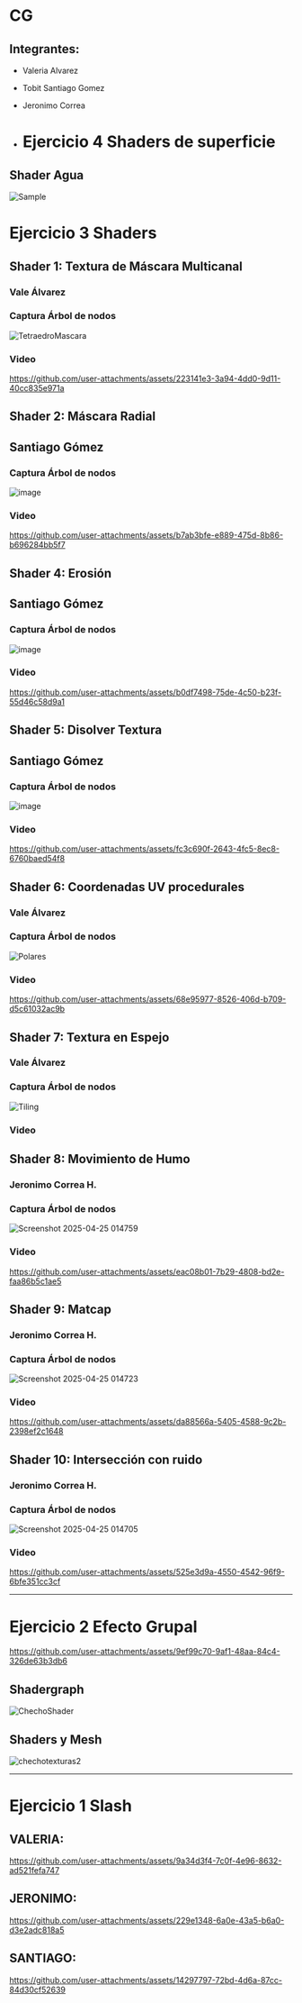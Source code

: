 # CG

## Integrantes: 
- Valeria Alvarez
- Tobit Santiago Gomez
- Jeronimo Correa

- # Ejercicio 4 Shaders de superficie

## Shader Agua

![Sample](https://github.com/user-attachments/assets/91d5d82b-26a2-4910-9bb5-1e178a47f01c)
  
# Ejercicio 3 Shaders

## Shader 1: Textura de Máscara Multicanal
### Vale Álvarez
### Captura Árbol de nodos
![TetraedroMascara](https://github.com/user-attachments/assets/7e6e9c56-c553-4480-9f0d-ba3f368f05c7)

### Video
https://github.com/user-attachments/assets/223141e3-3a94-4dd0-9d11-40cc835e971a


## Shader 2: Máscara Radial
## Santiago Gómez
### Captura Árbol de nodos
![image](https://github.com/user-attachments/assets/2cbee76d-129e-4736-b6e7-3b788ed31c1c)

### Video 


https://github.com/user-attachments/assets/b7ab3bfe-e889-475d-8b86-b696284bb5f7



## Shader 4: Erosión
## Santiago Gómez
### Captura Árbol de nodos
![image](https://github.com/user-attachments/assets/10735c95-22f9-4257-bb5d-0f9fe73f4860)



### Video


https://github.com/user-attachments/assets/b0df7498-75de-4c50-b23f-55d46c58d9a1

## Shader 5: Disolver Textura
## Santiago Gómez
### Captura Árbol de nodos
![image](https://github.com/user-attachments/assets/1a5389e8-6d7d-449d-ab25-f9ba09ad09bd)


### Video



https://github.com/user-attachments/assets/fc3c690f-2643-4fc5-8ec8-6760baed54f8


## Shader 6: Coordenadas UV procedurales
### Vale Álvarez
### Captura Árbol de nodos
![Polares](https://github.com/user-attachments/assets/5c2cb849-8f9f-4251-bc19-b3aac2f10509)

### Video


https://github.com/user-attachments/assets/68e95977-8526-406d-b709-d5c61032ac9b



## Shader 7: Textura en Espejo
### Vale Álvarez
### Captura Árbol de nodos
![Tiling](https://github.com/user-attachments/assets/609f9b51-4790-4004-a099-6a494030c0ac)

### Video




## Shader 8: Movimiento de Humo
### Jeronimo Correa H.
### Captura Árbol de nodos
![Screenshot 2025-04-25 014759](https://github.com/user-attachments/assets/dffece0f-cd90-46dc-ae65-a5e10e96722e)

### Video


https://github.com/user-attachments/assets/eac08b01-7b29-4808-bd2e-faa86b5c1ae5



## Shader 9: Matcap
### Jeronimo Correa H.
### Captura Árbol de nodos
![Screenshot 2025-04-25 014723](https://github.com/user-attachments/assets/fdc3e030-5434-4f5a-a3c1-e8ff2b9ad206)

### Video

https://github.com/user-attachments/assets/da88566a-5405-4588-9c2b-2398ef2c1648



## Shader 10: Intersección con ruido
### Jeronimo Correa H.
### Captura Árbol de nodos
![Screenshot 2025-04-25 014705](https://github.com/user-attachments/assets/1f59fce5-a18a-43e0-8a26-5f075941c752)

### Video



https://github.com/user-attachments/assets/525e3d9a-4550-4542-96f9-6bfe351cc3cf




-------------------------

# Ejercicio 2 Efecto Grupal


https://github.com/user-attachments/assets/9ef99c70-9af1-48aa-84c4-326de63b3db6

## Shadergraph

![ChechoShader](https://github.com/user-attachments/assets/8db42e1f-3c20-4984-a8ef-e3463aef0c0f)

## Shaders y Mesh
![chechotexturas2](https://github.com/user-attachments/assets/485ba1a8-53e2-4fd0-9ca3-347541855ec7)

-------------------------
# Ejercicio 1 Slash

## VALERIA:



https://github.com/user-attachments/assets/9a34d3f4-7c0f-4e96-8632-ad521fefa747

## JERONIMO:




https://github.com/user-attachments/assets/229e1348-6a0e-43a5-b6a0-d3e2adc818a5

## SANTIAGO:




https://github.com/user-attachments/assets/14297797-72bd-4d6a-87cc-84d30cf52639



